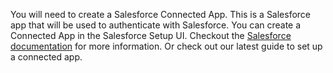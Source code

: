 You will need to create a Salesforce Connected App. This is a Salesforce app that will be used to authenticate with Salesforce. You can create a Connected App in the Salesforce Setup UI. Checkout the [Salesforce documentation](https://help.salesforce.com/articleView?id=connected_app_create.htm&type=5) for more information. Or check out our latest guide to set up a connected app.